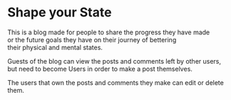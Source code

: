 # Shape your State
This is a blog made for people to share the progress they have made <br/>
or the future goals they have on their journey of bettering<br/>
their physical and mental states.

Guests of the blog can view the posts and comments left by other users,<br/>
but need to become Users in order to make a post themselves. 

The users that own the posts and comments they make can edit or delete them.